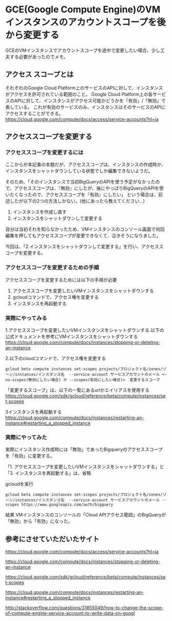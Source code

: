 # GCE(Google Compute Engine)のVMインスタンスのアカウントスコープを後から変更する
GCEのVMインスタンスでアカウントスコープを途中で変更したい場合、少し工夫する必要があったのでメモ。

## アクセス スコープとは
それぞれのGoogle Cloud Platform上のサービスのAPIに対して、インスタンスがアクセスを許可されている範囲のこと。
Google Cloud Platform上の各サービスのAPIに対して、インスタンスがアクセス可能かどうかを「有効」/「無効」で表している。
これが有効のサービスのみ、インスタンスはそのサービスのAPIにアクセスすることができる。
https://cloud.google.com/compute/docs/access/service-accounts?hl=ja

## アクセススコープを変更する

### アクセススコープを変更するには
ここからが本記事の本題だが、アクセススコープは、インスタンスの作成時か、インスタンスをシャットダウンしている状態でしか編集できないようだ。

そのため、「そのインスタンスで当初BigQueryのAPIを使う予定がなかったので、アクセススコープは、『無効』にしたが、後にやっぱりBigQueryのAPIを使いたくなったので、アクセススコープを『有効』にしたい」
という場合は、前述したが以下の2つの方法しかない。(他にあったら教えてください…)
1.  インスタンスを作成し直す
2. インスタンスをシャットダウンして変更する                                                                                   

自分は当初それを知らなかったため、VMインスタンスのコンソール画面で何回編集を押してもアクセススコープが変更できなくて、泣きそうになりました。

今回は、「2.インスタンスをシャットダウンして変更する」を行い、アクセススコープを変更する。

### アクセススコープを変更するための手順

アクセススコープを変更するためには以下の手順が必要
1. アクセススコープを変更したいVMインスタンスをシャットダウンする
2. gcloudコマンドで、アクセス権を変更する
3. インスタンスを再起動する

### 実際にやってみる
1.アクセススコープを変更したいVMインスタンスをシャットダウンする
以下の公式ドキュメントを参考にVMインスタンスをシャットダウンする
https://cloud.google.com/compute/docs/instances/stopping-or-deleting-an-instance

2.以下のcloudコマンドで、アクセス権を変更する

```
gcloud beta compute instances set-scopes projects/プロジェクト名/zones/ゾーン/instances/インスタンス名  --service-account サービスアカウントのメール <—no-scopes(無効にしたい場合) か --scopes(有効にしたい場合)>  変更するスコープ
```

「変更するスコープ」は、以下の一覧にあるurlかエイリアスを使用する
https://cloud.google.com/sdk/gcloud/reference/beta/compute/instances/set-scopes

3インスタンスを再起動する
https://cloud.google.com/compute/docs/instances/restarting-an-instance#restarting_a_stopped_instance


### 実際にやってみた
実際にインスタンス作成時には「無効」であったBigqueryのアクセススコープを「有効」に変更する。

「1. アクセススコープを変更したいVMインスタンスをシャットダウンする」と「3. インスタンスを再起動する」は、省略

gcloudを実行
```
gcloud beta compute instances set-scopes projects/プロジェクト名/zones/ゾーン/instances/インスタンス名  --service-account サービスアカウントのメール --scopes https://www.googleapis.com/auth/bigquery
```

結果
VMインスタンスのコンソールの「Cloud APIアクセス範囲」のBigQueryが「無効」から「有効」になった。

## 参考にさせていただいたサイト


https://cloud.google.com/compute/docs/access/service-accounts?hl=ja

https://cloud.google.com/compute/docs/instances/stopping-or-deleting-an-instance

https://cloud.google.com/sdk/gcloud/reference/beta/compute/instances/set-scopes

https://cloud.google.com/compute/docs/instances/restarting-an-instance#restarting_a_stopped_instance

http://stackoverflow.com/questions/31855049/how-to-change-the-scope-of-compute-engine-service-account-to-write-data-on-googl
